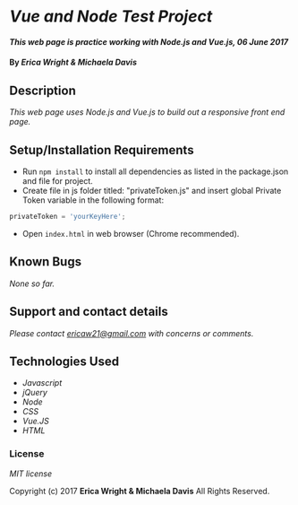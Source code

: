 # _Vue and Node Test Project_

#### _This web page is practice working with Node.js and Vue.js, 06 June 2017_

#### By _**Erica Wright & Michaela Davis**_

## Description

_This web page uses Node.js and Vue.js to build out a responsive front end page._

## Setup/Installation Requirements

* Run `npm install` to install all dependencies as listed in the package.json and file for project.
* Create file in js folder titled: "privateToken.js" and insert global Private Token variable in the following format:
```js
privateToken = 'yourKeyHere';
```
* Open `index.html` in web browser (Chrome recommended).

## Known Bugs

_None so far._

## Support and contact details

_Please contact ericaw21@gmail.com with concerns or comments._

## Technologies Used

* _Javascript_
* _jQuery_
* _Node_
* _CSS_
* _Vue.JS_
* _HTML_


### License

*MIT license*

Copyright (c) 2017 **Erica Wright & Michaela Davis** All Rights Reserved.
